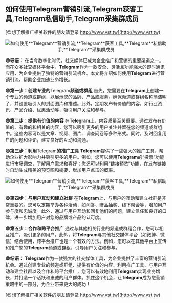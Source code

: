 ## **如何使用**Telegram**营销引流,**Telegram**获客工具,**Telegram**私信助手,**Telegram**采集群成员**

[😍想了解推广相关软件的朋友请登录 http://www.vst.tw](http://www.vst.tw)

 <center><img src="https://vst.tw/MP4/tuiguang/png/1.png" alt="如何使用**Telegram**营销引流,**Telegram**获客工具,**Telegram**私信助手,**Telegram**采集群成员"></center>

**😄导语：**
在当今数字化时代，社交媒体已成为企业推广和营销的重要渠道之一。而在众多社交媒体平台中，**Telegram**作为一款安全、灵活且功能强大的即时通讯应用，为企业提供了独特的营销引流机会。本文将介绍如何使用**Telegram**进行营销引流，帮助企业加速业务增长。

**😄第一步：创建专业的**Telegram**频道或群组**
首先，您需要在**Telegram**上创建一个专业的频道或群组，以展示您的品牌、产品或服务。确保频道或群组名称简洁明了，并设置吸引人的封面图片和描述。此外，定期发布有价值的内容，如行业资讯、产品介绍、优惠活动等，吸引用户关注和参与。

**😄第二步：提供有价值的内容**
在**Telegram**上，内容质量至关重要。通过发布有价值的、有趣的和相关的内容，您可以吸引更多的用户关注并留在您的频道或群组中。这些内容可以是文章、视频、图片、调查问卷等多种形式。同时，及时回复用户的问题和评论，建立良好的互动和沟通。

**😄第三步：利用**Telegram**的推广工具**
**Telegram**提供了一些强大的推广工具，帮助企业扩大影响力并吸引更多的用户。例如，您可以使用**Telegram**的“投票”功能进行市场调查，了解用户需求和喜好；您还可以利用“链接预览”功能，在发布链接时自动生成精美的预览图和摘要，增加用户点击的概率。

 <center><img src="https://vst.tw/MP4/tuiguang/png/7.png" alt="如何使用**Telegram**营销引流,**Telegram**获客工具,**Telegram**私信助手,**Telegram**采集群成员"></center>

**😄第四步：与用户互动和建立社群**
在**Telegram**上，与用户的互动和建立社群是非常重要的。您可以定期举办各种活动，如问答、赠品抽奖、线下聚会等，增加用户参与度和忠诚度。此外，通过与用户互动和回复他们的问题，建立信任和良好的口碑，进一步增加用户对您的品牌或产品的认可度。

**😄第五步：合作和跨平台推广**
通过与其他相关行业的频道或群组合作，您可以相互推广，吸引更多的用户。此外，将**Telegram**与其他社交媒体平台（如微博、微信）结合使用，跨平台推广也是一个有效的方法。例如，您可以在其他平台上宣传和推广您的**Telegram**频道或群组，引导用户关注和参与。

**😄结语：**
**Telegram**作为一款强大的社交媒体工具，为企业提供了丰富的营销引流机会。通过创建专业的频道或群组、提供有价值的内容、利用推广工具、与用户互动和建立社群以及合作和跨平台推广，您可以有效地利用**Telegram**实现业务增长，并打造一个活跃和忠诚的用户群体。抓住这个机会，让**Telegram**成为您营销策略中的一部分，为企业带来更大的成功！

[😍想了解推广相关软件的朋友请登录 http://www.vst.tw](http://www.vst.tw)



